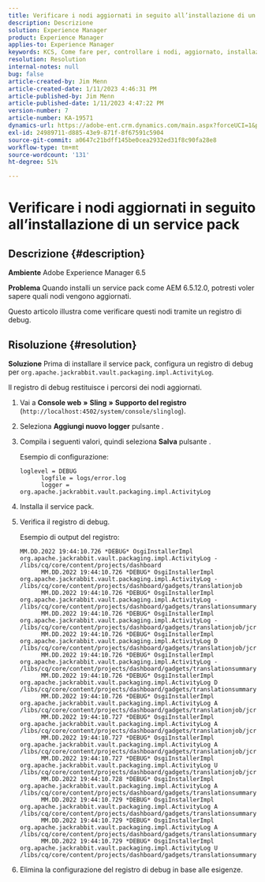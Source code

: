 ```yaml
---
title: Verificare i nodi aggiornati in seguito all’installazione di un service pack
description: Descrizione
solution: Experience Manager
product: Experience Manager
applies-to: Experience Manager
keywords: KCS, Come fare per, controllare i nodi, aggiornato, installazione service pack, AEM 6.5, Adobe Experience Manager
resolution: Resolution
internal-notes: null
bug: false
article-created-by: Jim Menn
article-created-date: 1/11/2023 4:46:31 PM
article-published-by: Jim Menn
article-published-date: 1/11/2023 4:47:22 PM
version-number: 7
article-number: KA-19571
dynamics-url: https://adobe-ent.crm.dynamics.com/main.aspx?forceUCI=1&pagetype=entityrecord&etn=knowledgearticle&id=b3dafc7c-cf91-ed11-aad1-6045bd006b4b
exl-id: 24989711-d885-43e9-871f-8f67591c5904
source-git-commit: a0647c21bdff145be0cea2932ed31f8c90fa28e8
workflow-type: tm+mt
source-wordcount: '131'
ht-degree: 51%

---
```


# Verificare i nodi aggiornati in seguito all’installazione di un service pack

## Descrizione {#description}


<b>Ambiente</b>
Adobe Experience Manager 6.5

<b>Problema</b>
Quando installi un service pack come AEM 6.5.12.0, potresti voler sapere quali nodi vengono aggiornati.

Questo articolo illustra come verificare questi nodi tramite un registro di debug.


## Risoluzione {#resolution}


<b>Soluzione</b>
Prima di installare il service pack, configura un registro di debug per `org.apache.jackrabbit.vault.packaging.impl.ActivityLog`.

Il registro di debug restituisce i percorsi dei nodi aggiornati.

1. Vai a <b>Console web</b> <b>»</b> <b>Sling</b> <b>»</b> <b>Supporto del registro</b> (`http://localhost:4502/system/console/slinglog`).
2. Seleziona <b>Aggiungi nuovo logger</b> pulsante .
3. Compila i seguenti valori, quindi seleziona <b>Salva</b> pulsante .



   Esempio di configurazione:


   ```
   loglevel = DEBUG
         logfile = logs/error.log
         logger = org.apache.jackrabbit.vault.packaging.impl.ActivityLog
   ```

4. Installa il service pack.
5. Verifica il registro di debug.



   Esempio di output del registro:


   ```
   MM.DD.2022 19:44:10.726 *DEBUG* OsgiInstallerImpl org.apache.jackrabbit.vault.packaging.impl.ActivityLog - /libs/cq/core/content/projects/dashboard
         MM.DD.2022 19:44:10.726 *DEBUG* OsgiInstallerImpl org.apache.jackrabbit.vault.packaging.impl.ActivityLog - /libs/cq/core/content/projects/dashboard/gadgets/translationjob
         MM.DD.2022 19:44:10.726 *DEBUG* OsgiInstallerImpl org.apache.jackrabbit.vault.packaging.impl.ActivityLog - /libs/cq/core/content/projects/dashboard/gadgets/translationsummary
         MM.DD.2022 19:44:10.726 *DEBUG* OsgiInstallerImpl org.apache.jackrabbit.vault.packaging.impl.ActivityLog - /libs/cq/core/content/projects/dashboard/gadgets/translationjob/jcr:content
         MM.DD.2022 19:44:10.726 *DEBUG* OsgiInstallerImpl org.apache.jackrabbit.vault.packaging.impl.ActivityLog D /libs/cq/core/content/projects/dashboard/gadgets/translationjob/jcr:content/image
         MM.DD.2022 19:44:10.726 *DEBUG* OsgiInstallerImpl org.apache.jackrabbit.vault.packaging.impl.ActivityLog - /libs/cq/core/content/projects/dashboard/gadgets/translationsummary/jcr:content
         MM.DD.2022 19:44:10.726 *DEBUG* OsgiInstallerImpl org.apache.jackrabbit.vault.packaging.impl.ActivityLog D /libs/cq/core/content/projects/dashboard/gadgets/translationsummary/jcr:content/image
         MM.DD.2022 19:44:10.726 *DEBUG* OsgiInstallerImpl org.apache.jackrabbit.vault.packaging.impl.ActivityLog A /libs/cq/core/content/projects/dashboard/gadgets/translationjob/jcr:content/image
         MM.DD.2022 19:44:10.727 *DEBUG* OsgiInstallerImpl org.apache.jackrabbit.vault.packaging.impl.ActivityLog A /libs/cq/core/content/projects/dashboard/gadgets/translationjob/jcr:content/image/file
         MM.DD.2022 19:44:10.727 *DEBUG* OsgiInstallerImpl org.apache.jackrabbit.vault.packaging.impl.ActivityLog A /libs/cq/core/content/projects/dashboard/gadgets/translationjob/jcr:content/image/file/jcr:content
         MM.DD.2022 19:44:10.727 *DEBUG* OsgiInstallerImpl org.apache.jackrabbit.vault.packaging.impl.ActivityLog U /libs/cq/core/content/projects/dashboard/gadgets/translationjob/jcr:content/image/file/jcr:content/jcr:data
         MM.DD.2022 19:44:10.728 *DEBUG* OsgiInstallerImpl org.apache.jackrabbit.vault.packaging.impl.ActivityLog A /libs/cq/core/content/projects/dashboard/gadgets/translationsummary/jcr:content/image
         MM.DD.2022 19:44:10.729 *DEBUG* OsgiInstallerImpl org.apache.jackrabbit.vault.packaging.impl.ActivityLog A /libs/cq/core/content/projects/dashboard/gadgets/translationsummary/jcr:content/image/file
         MM.DD.2022 19:44:10.729 *DEBUG* OsgiInstallerImpl org.apache.jackrabbit.vault.packaging.impl.ActivityLog A /libs/cq/core/content/projects/dashboard/gadgets/translationsummary/jcr:content/image/file/jcr:content
         MM.DD.2022 19:44:10.729 *DEBUG* OsgiInstallerImpl org.apache.jackrabbit.vault.packaging.impl.ActivityLog U /libs/cq/core/content/projects/dashboard/gadgets/translationsummary/jcr:content/image/file/jcr:content/jcr:data
   ```

6. Elimina la configurazione del registro di debug in base alle esigenze.
